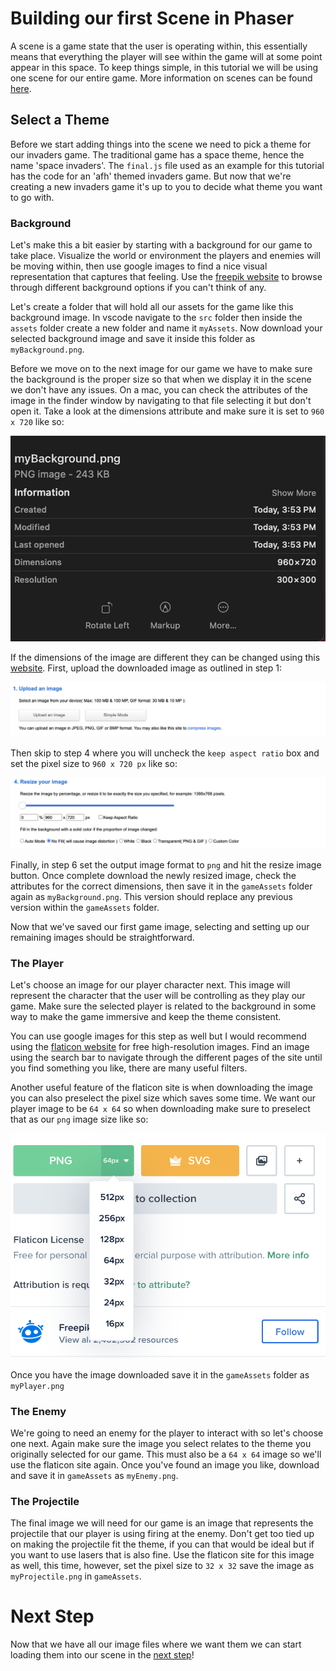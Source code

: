 # Building our first Scene in Phaser

A scene is a game state that the user is operating within, this essentially means that everything the player will see within the game will at some point appear in this space. To keep things simple, in this tutorial we will be using one scene for our entire game. More information on scenes can be found [here](https://workshops.nuevofoundation.org/phaser-space-invaders-game/phaser-fundementals/).

## Select a Theme

Before we start adding things into the scene we need to pick a theme for our invaders game. The traditional game has a space theme, hence the name 'space invaders'. The `final.js` file used as an example for this tutorial has the code for an 'afh' themed invaders game. But now that we're creating a new invaders game it's up to you to decide what theme you want to go with.

### Background

Let's make this a bit easier by starting with a background for our game to take place. Visualize the world or environment the players and enemies will be moving within, then use google images to find a nice visual representation that captures that feeling. Use the [freepik website](https://www.freepik.com/) to browse through different background options if you can't think of any.

Let's create a folder that will hold all our assets for the game like this background image. In vscode navigate to the `src` folder then inside the `assets` folder create a new folder and name it `myAssets`. Now download your selected background image and save it inside this folder as `myBackground.png`. 

Before we move on to the next image for our game we have to make sure the background is the proper size so that when we display it in the scene we don't have any issues. On a mac, you can check the attributes of the image in the finder window by navigating to that file selecting it but don't open it. Take a look at the dimensions attribute and make sure it is set to `960 x 720` like so: 

![game assets sizing](../images/game-assets-sizing-background.png)

If the dimensions of the image are different they can be changed using this [website](https://resizeimage.net/#google_vignette). First, upload the downloaded image as outlined in step 1:

![game assets sizing](../images/game-assets-sizing-background2.png)

Then skip to step 4 where you will uncheck the `keep aspect ratio` box and set the pixel size to `960 x 720 px` like so:

![game assets sizing](../images/game-assets-sizing-background3.png)

Finally, in step 6 set the output image format to `png` and hit the resize image button. Once complete download the newly resized image, check the attributes for the correct dimensions, then save it in the `gameAssets` folder again as `myBackground.png`. This version should replace any previous version within the `gameAssets` folder.

Now that we've saved our first game image, selecting and setting up our remaining images should be straightforward.

### The Player
Let's choose an image for our player character next. This image will represent the character that the user will be controlling as they play our game. Make sure the selected player is related to the background in some way to make the game immersive and keep the theme consistent.

You can use google images for this step as well but I would recommend using the [flaticon website](https://www.flaticon.com/) for free high-resolution images. Find an image using the search bar to navigate through the different pages of the site until you find something you like, there are many useful filters.  

Another useful feature of the flaticon site is when downloading the image you can also preselect the pixel size which saves some time. We want our player image to be `64 x 64` so when downloading make sure to preselect that as our `png` image size like so:

![game assets sizing](../images/game-assets-sizing-player.png)

Once you have the image downloaded save it in the `gameAssets` folder as `myPlayer.png`

### The Enemy
We're going to need an enemy for the player to interact with so let's choose one next. Again make sure the image you select relates to the theme you originally selected for our game. This must also be a `64 x 64` image so we'll use the flaticon site again. Once you've found an image you like, download and save it in `gameAssets` as `myEnemy.png`.

### The Projectile
The final image we will need for our game is an image that represents the projectile that our player is using firing at the enemy. Don't get too tied up on making the projectile fit the theme, if you can that would be ideal but if you want to use lasers that is also fine. Use the flaticon site for this image as well, this time, however, set the pixel size to `32 x 32` save the image as `myProjectile.png` in `gameAssets`.

# Next Step

Now that we have all our image files where we want them we can start loading them into our scene in the [next step](step06.md)!